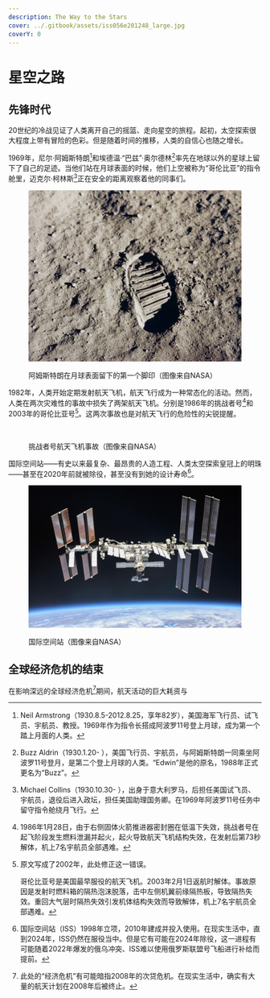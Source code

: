 ```yaml
---
description: The Way to the Stars
cover: ../.gitbook/assets/iss056e201248_large.jpg
coverY: 0
---
```


# 星空之路

## 先锋时代

20世纪的冷战见证了人类离开自己的摇篮、走向星空的旅程。起初，太空探索很大程度上带有冒险的色彩。但是随着时间的推移，人类的自信心也随之增长。

1969年，尼尔·阿姆斯特朗[^1]和埃德温·“巴兹”·奥尔德林[^2]率先在地球以外的星球上留下了自己的足迹。当他们站在月球表面的时候，他们上空被称为“哥伦比亚”的指令舱里，迈克尔·柯林斯[^3]正在安全的距离观察着他的同事们。

<figure><img src="../.gitbook/assets/gpn-2001-000014.webp" alt=""><figcaption><p>阿姆斯特朗在月球表面留下的第一个脚印（图像来自NASA）</p></figcaption></figure>

1982年，人类开始定期发射航天飞机，航天飞行成为一种常态化的活动。然而，人类在两次灾难性的事故中损失了两架航天飞机。分别是1986年的挑战者号[^4]和2003年的哥伦比亚号[^5]。这两次事故也是对航天飞行的危险性的尖锐提醒。

<figure><img src="../.gitbook/assets/Challenger Accident.avif" alt=""><figcaption><p>挑战者号航天飞机事故（图像来自NASA）</p></figcaption></figure>

国际空间站——有史以来最复杂、最昂贵的人造工程、人类太空探索皇冠上的明珠——甚至在2020年前就被除役，甚至没有到她的设计寿命[^6]。

<figure><img src="../.gitbook/assets/iss056e201248_large.jpg" alt=""><figcaption><p>国际空间站（图像来自NASA）</p></figcaption></figure>

## 全球经济危机的结束

在影响深远的全球经济危机[^7]期间，航天活动的巨大耗资与

[^1]: Neil Armstrong（1930.8.5-2012.8.25，享年82岁），美国海军飞行员、试飞员、宇航员、教授。1969年作为指令长搭成阿波罗11号登上月球，成为第一个踏上月面的人类。

[^2]: Buzz Aldrin（1930.1.20- ），美国飞行员、宇航员，与阿姆斯特朗一同乘坐阿波罗11号登月，是第二个登上月球的人类。“Edwin”是他的原名，1988年正式更名为“Buzz”。

[^3]: Michael Collins（1930.10.30- ），出身于意大利罗马，后担任美国试飞员、宇航员，退役后进入政坛，担任美国助理国务卿。在1969年阿波罗11号任务中留守指令舱绕月飞行。

[^4]: 1986年1月28日，由于右侧固体火箭推进器密封圈在低温下失效，挑战者号在起飞阶段发生燃料泄漏并起火，起火导致航天飞机结构失效，在发射后第73秒解体，机上7名宇航员全部遇难。

[^5]: 原文写成了2002年，此处修正这一错误。

    哥伦比亚号是美国最早服役的航天飞机。2003年2月1日返航时解体。事故原因是发射时燃料箱的隔热泡沫脱落，击中左侧机翼前缘隔热板，导致隔热失效。重回大气层时隔热失效引发机体结构失效而导致解体，机上7名宇航员全部遇难。

[^6]: 国际空间站（ISS）1998年立项，2010年建成并投入使用。在现实生活中，直到2024年，ISS仍然在服役当中。但是它有可能在2024年除役，这一进程有可能随着2022年爆发的俄乌冲突、ISS难以使用俄罗斯联盟号飞船进行补给而提前。

[^7]: 此处的“经济危机”有可能暗指2008年的次贷危机。在现实生活中，确实有大量的航天计划在2008年后被终止。
